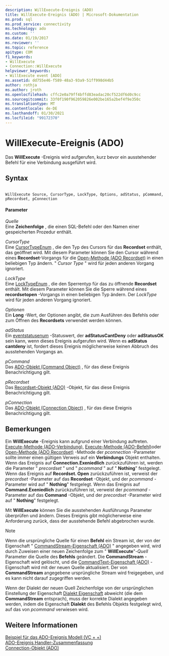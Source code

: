 ```yaml
---
description: WillExecute-Ereignis (ADO)
title: WillExecute-Ereignis (ADO) | Microsoft-Dokumentation
ms.prod: sql
ms.prod_service: connectivity
ms.technology: ado
ms.custom: ''
ms.date: 01/19/2017
ms.reviewer: ''
ms.topic: reference
apitype: COM
f1_keywords:
- WillExecute
- Connection::WillExecute
helpviewer_keywords:
- WillExecute event [ADO]
ms.assetid: dd755e46-f589-48a3-93a9-51ff998d44b5
author: rothja
ms.author: jroth
ms.openlocfilehash: cffc2e0a79ff4bffd83eadac20cf522df6d0c9cc
ms.sourcegitcommit: 33f0f190f962059826e002be165a2bef4f9e350c
ms.translationtype: MT
ms.contentlocale: de-DE
ms.lasthandoff: 01/30/2021
ms.locfileid: "99172370"
---
```

# <a name="willexecute-event-ado"></a>WillExecute-Ereignis (ADO)
Das **WillExecute** -Ereignis wird aufgerufen, kurz bevor ein ausstehender Befehl für eine Verbindung ausgeführt wird.  
  
## <a name="syntax"></a>Syntax  
  
```  
  
WillExecute Source, CursorType, LockType, Options, adStatus, pCommand, pRecordset, pConnection  
```  
  
#### <a name="parameters"></a>Parameter  
 *Quelle*  
 Eine **Zeichenfolge** , die einen SQL-Befehl oder den Namen einer gespeicherten Prozedur enthält.  
  
 *CursorType*  
 Eine [CursorTypeEnum](./cursortypeenum.md) , die den Typ des Cursors für das **Recordset** enthält, das geöffnet wird. Mit diesem Parameter können Sie den Cursor während eines **Recordset**-Vorgangs für die [Open-Methode (ADO Recordset)](./open-method-ado-recordset.md) in einen beliebigen Typ ändern. " *Cursor Type* " wird für jeden anderen Vorgang ignoriert.  
  
 *LockType*  
 Eine [LockTypeEnum](./locktypeenum.md) , die den Sperrentyp für das zu öffnende **Recordset** enthält. Mit diesem Parameter können Sie die Sperre während eines **recordsetopen** -Vorgangs in einen beliebigen Typ ändern. Der *LockType* wird für jeden anderen Vorgang ignoriert.  
  
 *Optionen*  
 Ein **Long** -Wert, der Optionen angibt, die zum Ausführen des Befehls oder zum Öffnen des **Recordsets** verwendet werden können.  
  
 *adStatus*  
 Ein [eventstatusenum](./eventstatusenum.md) -Statuswert, der **adStatusCantDeny** oder **adStatusOK** sein kann, wenn dieses Ereignis aufgerufen wird. Wenn es **adStatus cantdeny** ist, fordert dieses Ereignis möglicherweise keinen Abbruch des ausstehenden Vorgangs an.  
  
 *pCommand*  
 Das [ADO-Objekt (Command Object)](./command-object-ado.md) , für das diese Ereignis Benachrichtigung gilt.  
  
 *pRecordset*  
 Das [Recordset-Objekt (ADO)](./recordset-object-ado.md) -Objekt, für das diese Ereignis Benachrichtigung gilt.  
  
 *pConnection*  
 Das [ADO-Objekt (Connection Object)](./connection-object-ado.md) , für das diese Ereignis Benachrichtigung gilt.  
  
## <a name="remarks"></a>Bemerkungen  
 Ein **WillExecute** -Ereignis kann aufgrund einer Verbindung auftreten.  [Execute-Methode (ADO-Verbindung)](./execute-method-ado-connection.md), [Execute-Methode (ADO-Befehl)](./execute-method-ado-command.md)oder [Open-Methode (ADO Recordset)](./open-method-ado-recordset.md) -Methode der *pconnection* -Parameter sollte immer einen gültigen Verweis auf ein **Verbindungs** Objekt enthalten. Wenn das Ereignis auf **Connection.Exeniedlich** zurückzuführen ist, werden die Parameter " *precordset* " und " *pcommand* " auf " **Nothing**" festgelegt. Wenn das Ereignis auf **Recordset. Open** zurückzuführen ist, verweist der *precordset* -Parameter auf das **Recordset** -Objekt, und der *pcommand* -Parameter wird auf " **Nothing**" festgelegt. Wenn das Ereignis auf **Command.Exeniedlich** zurückzuführen ist, verweist der *pcommand* -Parameter auf das **Command** -Objekt, und der *precordset* -Parameter wird auf " **Nothing**" festgelegt.  
  
 Mit **WillExecute** können Sie die ausstehenden Ausführungs Parameter überprüfen und ändern. Dieses Ereignis gibt möglicherweise eine Anforderung zurück, dass der ausstehende Befehl abgebrochen wurde.  
  
> [!NOTE]
>  Wenn die ursprüngliche Quelle für einen **Befehl** ein Stream ist, der von der Eigenschaft " [CommandStream-Eigenschaft (ADO)](./commandstream-property-ado.md) " angegeben wird, wird durch Zuweisen einer neuen Zeichenfolge zum " **WillExecute**"-_Quell_ Parameter die Quelle des **Befehls** geändert. Die **CommandStream** -Eigenschaft wird gelöscht, und die [CommandText-Eigenschaft (ADO)](./commandtext-property-ado.md) -Eigenschaft wird mit der neuen Quelle aktualisiert. Der von **CommandStream** angegebene ursprüngliche Stream wird freigegeben, und es kann nicht darauf zugegriffen werden.  
  
 Wenn der Dialekt der neuen Quell Zeichenfolge von der ursprünglichen Einstellung der Eigenschaft [Dialekt Eigenschaft](./dialect-property.md) abweicht (die dem **CommandStream** entsprach), muss der korrekte Dialekt angegeben werden, indem die Eigenschaft **Dialekt** des Befehls Objekts festgelegt wird, auf das von *pcommand* verwiesen wird.  
  
## <a name="see-also"></a>Weitere Informationen  
 [Beispiel für das ADO-Ereignis Modell (VC + +)](./ado-events-model-example-vc.md)   
 [ADO-Ereignis Handler-Zusammenfassung](../../guide/data/ado-event-handler-summary.md)   
 [Connection-Objekt (ADO)](./connection-object-ado.md)
